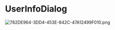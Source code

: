 # UserInfoDialog
![782DE964-3DD4-453E-842C-47A12499F010.png](https://ooo.0o0.ooo/2016/09/01/57c7e9cbd1970.png)
